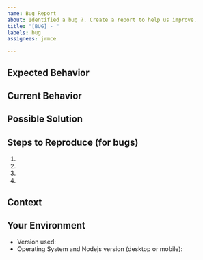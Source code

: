 ```yaml
---
name: Bug Report
about: Identified a bug ?. Create a report to help us improve.
title: "[BUG] - "
labels: bug
assignees: jrmce

---
```

<!--
  Before opening a new issue, please search existing issues:  https://github.com/CMSgov/beneficiary-reporting-validation/issues
-->

## Expected Behavior
<!--- If you're describing a bug, tell us what should happen -->

## Current Behavior
<!--- If describing a bug, tell us what happens instead of the expected behavior -->

## Possible Solution
<!--- Not obligatory, but suggest a fix/reason for the bug, -->

## Steps to Reproduce (for bugs)
<!--- Provide a link to a live example, or an unambiguous set of steps to -->
<!--- reproduce this bug. Include code to reproduce, if relevant -->
1.
2.
3.
4.

## Context
<!--- How has this issue affected you? What are you trying to accomplish? -->
<!--- Providing context helps us come up with a solution that is most useful in the real world -->

## Your Environment
<!--- Include as many relevant details about the environment you experienced the bug in -->
* Version used:
* Operating System and Nodejs version (desktop or mobile):
